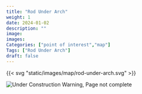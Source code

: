 ```yaml
---
title: "Rod Under Arch"
weight: 1
date: 2024-01-02
description: ""
image: 
images: 
Categories: ["point of interest","map"]
Tags: ["Rod Under Arch"]
draft: false
--- 
```



<!-- ![LOC PIC]() -->

{{< svg "static/images/map/rod-under-arch.svg" >}}

![Under Construction Warning, Page not complete](/images/under_construction.png)

<!-- <hr style="background-color: #28b44c" size=8>

### CaseBook Items

- [URL](/)

<hr style="background-color: #28b44c" size=8>

### Quests

- [URL](/) -->